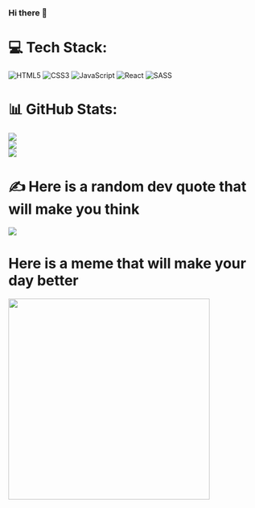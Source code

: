 ### Hi there 👋
# 💻 Tech Stack:
![HTML5](https://img.shields.io/badge/html5-%23E34F26.svg?style=for-the-badge&logo=html5&logoColor=white) ![CSS3](https://img.shields.io/badge/css3-%231572B6.svg?style=for-the-badge&logo=css3&logoColor=white)  ![JavaScript](https://img.shields.io/badge/javascript-%23323330.svg?style=for-the-badge&logo=javascript&logoColor=%23F7DF1E) ![React](https://img.shields.io/badge/react-%2320232a.svg?style=for-the-badge&logo=react&logoColor=%2361DAFB) ![SASS](https://img.shields.io/badge/SASS-hotpink.svg?style=for-the-badge&logo=SASS&logoColor=white)
# 📊 GitHub Stats:
![](https://github-readme-stats.vercel.app/api?username=GoktugErtekin&theme=dark&hide_border=false&include_all_commits=false&count_private=false)<br/>
![](https://github-readme-streak-stats.herokuapp.com/?user=GoktugErtekin&theme=dark&hide_border=false)<br/>
![](https://github-readme-stats.vercel.app/api/top-langs/?username=GoktugErtekin&theme=dark&hide_border=false&include_all_commits=false&count_private=false&layout=compact)

# ✍️ Here is a random dev quote that will make you think
![](https://quotes-github-readme.vercel.app/api?type=horizontal&theme=radical)

# Here is a meme that will make your day better
<img src='https://randommeme-five.vercel.app/' style="height: 400px;"/>

